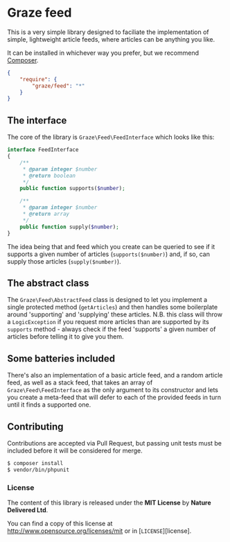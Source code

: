 # Graze feed

This is a very simple library designed to faciliate the implementation of simple, lightweight article feeds, where articles can be anything you like.

It can be installed in whichever way you prefer, but we recommend [Composer](https://packagist.org/packages/graze/feed).
````json
{
    "require": {
        "graze/feed": "*"
    }
}
````

## The interface
The core of the library is `Graze\Feed\FeedInterface` which looks like this:
````php
interface FeedInterface
{
    /**
     * @param integer $number
     * @return boolean
     */
    public function supports($number);

    /**
     * @param integer $number
     * @return array
     */
    public function supply($number);
}
````
The idea being that and feed which you create can be queried to see if it supports a given number of articles (`supports($number)`) and, if so, can supply those articles (`supply($number)`).

## The abstract class
The `Graze\Feed\AbstractFeed` class is designed to let you implement a single protected method (`getArticles`) and then handles some boilerplate around 'supporting' and 'supplying' these articles.
N.B. this class will throw a `LogicException` if you request more articles than are supported by its `supports` method - always check if the feed 'supports' a given number of articles before telling it to give you them.


## Some batteries included
There's also an implementation of a basic article feed, and a random article feed, as well as a stack feed, that takes an array of `Graze\Feed\FeedInterface` as the only argument to its constructor and lets you create a meta-feed that will defer to each of the provided feeds in turn until it finds a supported one.

## Contributing
Contributions are accepted via Pull Request, but passing unit tests must be
included before it will be considered for merge.
````bash
$ composer install
$ vendor/bin/phpunit
````

### License
The content of this library is released under the **MIT License** by
**Nature Delivered Ltd**.

You can find a copy of this license at
http://www.opensource.org/licenses/mit or in [`LICENSE`][license].

